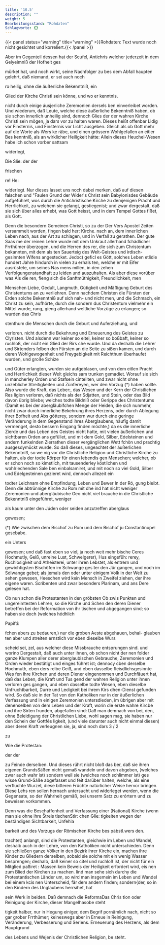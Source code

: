 ```yaml
---
title: '10.5'
description: ""
weight: 5
Bearbeitungsstand: "Rohdaten"
Schlagworte: {}
---
```


{{< panel status="warning" title="warning" >}}Rohdaten: Text wurde noch nicht gesichtet und korreliert.{{< /panel >}}
<!-- Seite 384 -->


Aber im Gegenteil dessen hat der Scufel, Antichris welcher jederzeit in dem Gelyeimniß der Hofheit ges

mürket hat, und noch wirkt, seine Nachfolger zu bes dem Abfall haupten gelehrt, daß niemand, er sei auch noch

ro heilig, ohne die äußerliche Bekenntniß, ein

Glied der Kirche Christi sein könne, und wo er kenntnis.

nicht durch einige áusjerliche Zeremonien dersels ben einverleibet worden. Und wiederum, daß Leute, welche diese äußerliche Bekenntniß haben, ob sie schon innerlich unheilig sind, dennoch Glies der der wahren Kirche Christi sein mögen, ja dars vor zu halten waren. Dieses heißt offenbar Lidig vor Finsternis, und Finsternis vor Licht ausgeben. Gleich als ob Gott mehr auf die Worte als Wers ke räbe, und einen grössern Wohlgefallen an eitler Bes kenntniß, als an wirklicher Heiligkeit hátte: Allein dieses Heuchel-Wesen habe ich schon vorber sattsam

widerlegt,

Die Slie: der der

frischen

re! He:
<!-- Seite 385 -->


widerlegt. Nur dieses lasset uns noch dabei merken,
daß auf diesen falschen und "Faulen Grund der Wider's
Christ sein Babylonisdes Gebäude aufgeführet, wos
durch die Antichristische Kirche zu demjenigen Pracht
und Herrlichkeit, zu welchem sie gelangt, gestiegenist;
und zwar dergestalt, daß sie sich über alles erhebt,
was Gott heisst, und in dem Tempel Gottes
fißet, als Gott.

  Denn die besondern Gemeinen Christi, so zu der Der Vers
Apostel Zeiten versammelt worden, fingen bald her: Kirche.
nach an, dem innerlichen Leben nach, aus der Art zu
schlagen, und in Verfall zu gerathen. Der gute Saas
me der reinen Lehre wurde mit dem Unkraut allerhand
fchädlicher Frrthümer überzogen, und die Herren des
rer, die sich zum Christentum bekannten, mit dem als
ten Sauerteig des Welt-Geistes und irdisch-gesinnten
Wifens angestecket. Jedoc) geficl es Gött, solches
Leben etlidie hundert Jahre hindurch in vielen zu erhals
ten, welche er mit Eifer ausrüstete, um seines Nas
mens millen, in den zehen Verfolgungenstandhaft zu
leiden und auszuhalten. Als aber diese vorüber was Als die
ren, fieng sich die Sanftmüthigkeit, Freundlichkeit, men

Menschen Liebe, Gedult, Langmuth, Gütigkeit und Mäßigung Geburt des Christentums an zu verliehren. Denn nachdem Christen die Fürsten der Erden solche Bekenntniß auf sich nah- und nicht men, und die Schmach, ein Christ zu sein, aufhörte, durch die sondern dus Christentum vielmehr ein Mittel wurde, rung, gieng allerhand weltliche Vorzüge zu erlangen; so wurden das Chris

stenthum die Menschen durch die Geburt und Auferziehung, und

verloren. nicht durch die Bekehrung und Erneuerung des Geistes zu Clyristen. Und alsdenn war keiner so eitel, keiner so boßbaft, keiner so ruchloß, der nicht ein Glied der Rirs che wurde. Und da deshalb die Lehrer und Sirtenders felben den Fürsten an die Seite zu sißen kamen, und durch deren Wohlgewogenheit und Freygebigkeit mit Reichthum überhaufet wurden, und große Schize
<!-- Seite 386 -->

und Güter erlangten, wurden sie aufgeblasen, und von dem eitlen Pracht und Herrlichkeit dieser Welt gleichs sam trunken gemadiet. Worauf sie sich in mancherley Orden und Stafsein cinteilten, und zwar nicht ohne unzebliche Streitigkeiten und Zünfereyen, wer den Vorzug (*) haben sollte. Also wurde die Kraft, das Leber:, das Wesen und der Kern der Christlichen Res ligion verloren, daß nichts als der Sdjatten, und Stein, oder das Bild davon übrig bliebe; welches todte Bildniß oder Gerippe des Christentums (Damit es bei der abergläubifchen Menge der Heiden, die sich nunmehr, nicht zwar durch innerliche Bekehrung ihres Herzens, oder durch Ablegung ihrer Bofheit und Abs gótterey, sondern wur durch eine geringe Veränderung in dem Gegenstand ihres Aberglaubens, häufig damit vermenget, desto bessern Eingang finden möchte,) da es die innerliche Zierde und das Leben des Geistes nicht hatte, mit vielen äußerlichen und sichtbaren Orden ans gefüllet, und mit dem Gold, Silber, Edelsteinen und andern funkelnden Zierrathen dieser vergänglichen Wett fchön und prachtig ausgesdymückt wurde. So daß dieses, ungeachtet der äußerlichen Bekenntniß, so we nig vor die Christliche Religion und Christliche Kirche zu halten, als der todte Rörper für einen lebendis gen Menschen; welcher, ob er schon noch so kimstlich, mit tausenderley köstlichen und wohlriechenden Sale ben einbalsamiret, und mit noch so viel Gold, Silber und Edelgesteinen gezieret wird, dennoch allezeit ein

todter Leichnam ohne Empfindung, Leben und Bewer In der Ró, gung bleibt. Denn die abtrünnige Kirche zu Rom mit dhe ind hat nicht weniger Zeremonien und abergläubische Geo nicht viel brauche in die Christliche Bekenntniß eingeführet, weniger

als kaum unter den Júden oder seiden anzutreffen aberglaus

gewesen;

(*) Wie zwischen dem Bischof zu Rom und dem Bischof ju Constantinopel gescbabe.

ein Unters
<!-- Seite 387 -->
gewesen; und daß fast eben so viel, ja noch weit mehr bische Ceres Hochmutly, Geiß, unreine Lust, Schwelgerer), Hus eingefüh: rerey, Ruchlosigkeit und Atheisterei, unter ihren Lebstet, als entrern und gewichtigsten Bischöfen im Schwange ges ter den Jür gangen, und noch im Sdiwange gebet; als jemals den oder unter einigem Volk in der Welt zu sehen gewesen, Heeschen wird kein Mensch in Zweifel ziehen, der ihre eigene waren. Scribenten und zwar besonders Plarinam, und ans Dere gelesen hat.

Ob nun schon die Protestanten in den gröbsten Ob zwis Punkten und ungereimtesten Lehren, so die Kirche und Schen den deren Diener betreffen bei der Reformation von ihr tischen und abgegangen sind; so haben sie doch (welches hódhlich

Papifti:

fchen abers zu bedauren,) nur die groben Aeste abgehauen, behal- glauben ten aber und streiten ernstlich vor eben dieselbe Wurs

scheid sei, zel, aus welcher diese Missbrauche entsprungen sind. und worino Dergestalt, daß auch unter ihnen, ob schon nicht der nen folder ganze Klumpen aller derer aberglaubischen Gebrauche, Zeremonien und Orden wieder bestätigt und einges führet ist; dennocy cben derselbe Hochmuth, eben ders relbe Geiß, und eben dasselbe fleisdlichsgesinnte Wes fen ihre Kirchen und deren Diener eingenommen und Durchfäuert hat, daß das Leben, die Kraft und Tus gend der wahren Religion unter ihnen verloren ges gangen, und eben dasselbe todte Wesen, eben dieselbe Unfruchtbarkeit, Durre und Ledigkeit bei ihrem Kirs dhen-Dienst gefunden wird. So daß sie in der Tat von den Katholiken nur in der äußerlichen Verfassung und in einigen Zeremonien untersdieden, im übrigen aber mit denenselben von dem Leben und der Kraft, worin die erste wahre Kircbe und ihre Sirten frunden, abgefallen sind: Daß man demnach von bei, den, ohne Beleidigung der Christlichen Liebe, wohl sagen mag, sie haben nur den Schein der Gottfés ligkeit, (und viele darunter auch nicht einmal diesen) aber deren Kraft verleugnen sie, ja, sind noch dars 3 / 2

zu

 Wie die
Protestan:

der der

<!-- Seite 388 -->

zu Feinde derselben. Und dieses rührt nicht bloß das ber, daß sie ihren eigenen GrundsSäßen nicht gemaß wandeln und davon abgeben, (welches zwar auch wahr ist) sondern weil sie (welches noch schlimmer ist) ges wisse Grund-Sáße abgefasset und feit darüber halten, welche, als eine verfluchte Wurzel, diese bitteren Früchte natürlicher Weise hervor bringen. Diese Lehs ren sollen hernach untersucht und widcrleget werden, wenn die Gegensate, so der Wahrheit gemäß, bei unserm Satz zu erórtern und zu beweisen vorkommen.

Denn was die Beschaffenheit und Verfassung einer
(National) Kirche (wenn man sie ohne ihre Štreis tischenStir: chen Glie: tigkeiten wegen der beständigen Sichtbarkeit, Unfehla

barkeit und des Vorzugs der Römischen Kirche bes päbstl.wers den.

trachtet) anlangt, sind die Protestanten, gleichwie im Leben und Wandel, deshalb auch in der Lehre, von den Katholiken nicht unterschieden. Denn sie schließen ganze Völker in den Bezirk ihrer Kirche ein, machen ihre Kinder zu Gliedern derselben, sobald sie solche mit ein wenig Wasser besprengen; deshalb, daß keiner so citel und ruchloß ist, der nicht für ein Mitglied paßiret : Massen kein Beweis der Heiligkeit erfordert wird, eis nen zum Blied der Kirchen zu machen. lind man sehe sich durchy die Protestantischen Länder um, so wird man insgemein im Leben und Wandel bei einem kcis nen Unterscheid, fär dem andern finden; sondern{der, so in den Kindern des Unglaubens herrsihet, hat

sein Werk in beiden. Daß demnach die ReformaDas Chris tion oder Reinigung der Kirche, dieser Mangelhasobe steht

tigkeit halber, nur in Hegung einiger, dem Begrif pornämlich nach, nicht so gar grober Frrthümer; keineswegs aber in Erneue in Reinigung, Veränderung, Verbesserung und Seriens. Erneuerung des Herzens, als dem Hauptgrund

des Lebens und Wejenis der Christlichen Religion,
be steht.

